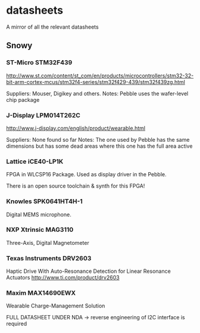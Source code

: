 # datasheets
A mirror of all the relevant datasheets

## Snowy

### ST-Micro STM32F439
http://www.st.com/content/st_com/en/products/microcontrollers/stm32-32-bit-arm-cortex-mcus/stm32f4-series/stm32f429-439/stm32f439zg.html

Suppliers: Mouser, Digikey and others.
Notes: Pebble uses the wafer-level chip package

### J-Display LPM014T262C
http://www.j-display.com/english/product/wearable.html

Suppliers: None found so far
Notes: The one used by Pebble has the same dimensions but has some dead areas where this one has the full area active

### Lattice iCE40-LP1K
FPGA in WLCSP16 Package.
Used as display driver in the Pebble.

There is an open source toolchain & synth for this FPGA!

### Knowles SPK0641HT4H-1
Digital MEMS microphone.

### NXP Xtrinsic MAG3110
Three-Axis, Digital Magnetometer

### Texas Instruments DRV2603
Haptic Drive With Auto-Resonance Detection for Linear Resonance Actuators
http://www.ti.com/product/drv2603

### Maxim MAX14690EWX
Wearable Charge-Management Solution

FULL DATASHEET UNDER NDA -> reverse engineering of I2C interface is required
